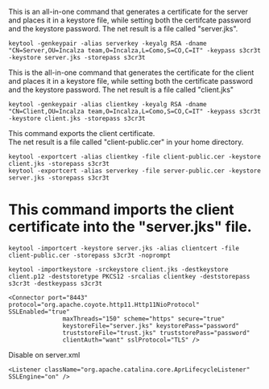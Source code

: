 This is an all-in-one command that generates a certificate for the server and places it in a keystore file, while setting both the certifcate password and the keystore password.
The net result is a file called "server.jks". 

```
keytool -genkeypair -alias serverkey -keyalg RSA -dname "CN=Server,OU=Incalza team,O=Incalza,L=Como,S=CO,C=IT" -keypass s3cr3t -keystore server.jks -storepass s3cr3t
```

This is the all-in-one command that generates the certificate for the client and places it in a keystore file, while setting both the certificate password and the keystore password.
The net result is a file called "client.jks"

```
keytool -genkeypair -alias clientkey -keyalg RSA -dname "CN=Client,OU=Incalza team,O=Incalza,L=Como,S=CO,C=IT" -keypass s3cr3t -keystore client.jks -storepass s3cr3t
```

This command exports the client certificate.  
The net result is a file called "client-public.cer" in your home directory.

```
keytool -exportcert -alias clientkey -file client-public.cer -keystore client.jks -storepass s3cr3t 
keytool -exportcert -alias serverkey -file server-public.cer -keystore server.jks -storepass s3cr3t
```

# This command imports the client certificate into the "server.jks" file.

```
keytool -importcert -keystore server.jks -alias clientcert -file client-public.cer -storepass s3cr3t -noprompt
```

```
keytool -importkeystore -srckeystore client.jks -destkeystore client.p12 -deststoretype PKCS12 -srcalias clientkey -deststorepass s3cr3t -destkeypass s3cr3t
```

```
<Connector port="8443" protocol="org.apache.coyote.http11.Http11NioProtocol" SSLEnabled="true"
	           maxThreads="150" scheme="https" secure="true"
	           keystoreFile="server.jks" keystorePass="password"
	           truststoreFile="trust.jks" truststorePass="password"
	           clientAuth="want" sslProtocol="TLS" />

```

Disable on server.xml	    
```       
<Listener className="org.apache.catalina.core.AprLifecycleListener" SSLEngine="on" />
```